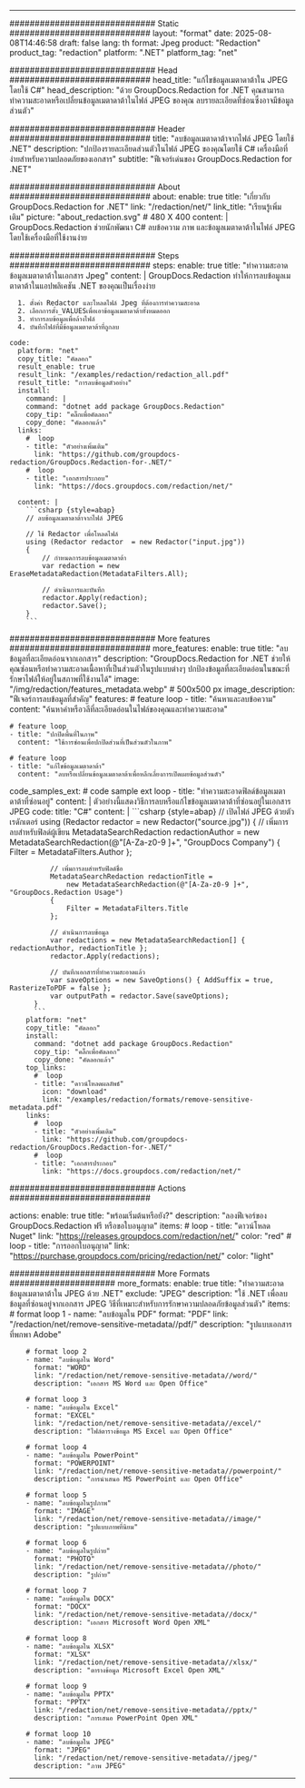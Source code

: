 
---
############################# Static ############################
layout: "format"
date:  2025-08-08T14:46:58
draft: false
lang: th
format: Jpeg
product: "Redaction"
product_tag: "redaction"
platform: ".NET"
platform_tag: "net"

############################# Head ############################
head_title: "แก้ไขข้อมูลเมตาดาต้าใน JPEG โดยใช้ C#"
head_description: "ด้วย GroupDocs.Redaction for .NET คุณสามารถทำความสะอาดหรือเปลี่ยนข้อมูลเมตาดาต้าในไฟล์ JPEG ของคุณ ลบรายละเอียดที่ซ่อนซึ่งอาจมีข้อมูลส่วนตัว"

############################# Header ############################
title: "ลบข้อมูลเมตาดาต้าจากไฟล์ JPEG โดยใช้ .NET" 
description: "ปกป้องรายละเอียดส่วนตัวในไฟล์ JPEG ของคุณโดยใช้ C# เครื่องมือที่ง่ายสำหรับความปลอดภัยของเอกสาร"
subtitle: "ฟีเจอร์เด่นของ GroupDocs.Redaction for .NET" 

############################# About ############################
about:
    enable: true
    title: "เกี่ยวกับ GroupDocs.Redaction for .NET"
    link: "/redaction/net/"
    link_title: "เรียนรู้เพิ่มเติม"
    picture: "about_redaction.svg" # 480 X 400
    content: |
       GroupDocs.Redaction ช่วยนักพัฒนา C# ลบข้อความ ภาพ และข้อมูลเมตาดาต้าในไฟล์ JPEG โดยใช้เครื่องมือที่ใช้งานง่าย

############################# Steps ############################
steps:
    enable: true
    title: "ทำความสะอาดข้อมูลเมตาดาต้าในเอกสาร Jpeg"
    content: |
      GroupDocs.Redaction ทำให้การลบข้อมูลเมตาดาต้าในแอปพลิเคชัน .NET ของคุณเป็นเรื่องง่าย
      
      1. ตั้งค่า Redactor และโหลดไฟล์ Jpeg ที่ต้องการทำความสะอาด
      2. เลือกการตั้ง_VALUESเพื่อเอาข้อมูลเมตาดาต้าทั้งหมดออก
      3. ทำการลบข้อมูลเพื่อล้างไฟล์
      4. บันทึกไฟล์ที่มีข้อมูลเมตาดาต้าที่ถูกลบ
   
    code:
      platform: "net"
      copy_title: "คัดลอก"
      result_enable: true
      result_link: "/examples/redaction/redaction_all.pdf"
      result_title: "การลบข้อมูลตัวอย่าง"
      install:
        command: |
        command: "dotnet add package GroupDocs.Redaction"
        copy_tip: "คลิ๊กเพื่อคัดลอก"
        copy_done: "คัดลอกแล้ว"
      links:
        #  loop
        - title: "ตัวอย่างเพิ่มเติม"
          link: "https://github.com/groupdocs-redaction/GroupDocs.Redaction-for-.NET/"
        #  loop
        - title: "เอกสารประกอบ"
          link: "https://docs.groupdocs.com/redaction/net/"
          
      content: |
        ```csharp {style=abap}
        // ลบข้อมูลเมตาดาต้าจากไฟล์ JPEG

        // ใช้ Redactor เพื่อโหลดไฟล์
        using (Redactor redactor  = new Redactor("input.jpg"))
        {
            // กำหนดการลบข้อมูลเมตาดาต้า
            var redaction = new EraseMetadataRedaction(MetadataFilters.All);
            
            // ดำเนินการและบันทึก
            redactor.Apply(redaction);
            redactor.Save();
        }
        ```            


############################# More features ############################
more_features:
  enable: true
  title: "ลบข้อมูลที่ละเอียดอ่อนจากเอกสาร"
  description: "GroupDocs.Redaction for .NET ช่วยให้คุณซ่อนหรือทำความสะอาดเนื้อหาที่เป็นส่วนตัวในรูปแบบต่างๆ ปกป้องข้อมูลที่ละเอียดอ่อนในขณะที่รักษาไฟล์ให้อยู่ในสภาพที่ใช้งานได้"
  image: "/img/redaction/features_metadata.webp" # 500x500 px
  image_description: "ฟีเจอร์การลบข้อมูลที่สำคัญ"
  features:
    # feature loop
    - title: "ค้นหาและลบข้อความ"
      content: "ค้นหาคำหรือวลีที่ละเอียดอ่อนในไฟล์ของคุณและทำความสะอาด"

    # feature loop
    - title: "ปกปิดพื้นที่ในภาพ"
      content: "ใช้การซ่อนเพื่อปกปิดส่วนที่เป็นส่วนตัวในภาพ"

    # feature loop
    - title: "แก้ไขข้อมูลเมตาดาต้า"
      content: "ลบหรือเปลี่ยนข้อมูลเมตาดาต้าเพื่อหลีกเลี่ยงการเปิดเผยข้อมูลส่วนตัว"
      
  code_samples_ext:
    # code sample ext loop
    - title: "ทำความสะอาดฟิลด์ข้อมูลเมตาดาต้าที่ซ่อนอยู่"
      content: |
        ตัวอย่างนี้แสดงวิธีการลบหรือแก้ไขข้อมูลเมตาดาต้าที่ซ่อนอยู่ในเอกสาร JPEG
      code:
        title: "C#"
        content: |
          ```csharp {style=abap}
          //  เปิดไฟล์ JPEG ด้วยตัวเรดักเตอร์
          using (Redactor redactor  = new Redactor("source.jpg"))
          {
              // เพิ่มการลบสำหรับฟิลด์ผู้เขียน
              MetadataSearchRedaction redactionAuthor = 
                  new MetadataSearchRedaction(@"[A-Za-z0-9 ]+", "GroupDocs Company")
              {
                  Filter = MetadataFilters.Author
              };

              // เพิ่มการลบสำหรับฟิลด์ชื่อ
              MetadataSearchRedaction redactionTitle = 
                  new MetadataSearchRedaction(@"[A-Za-z0-9 ]+", "GroupDocs.Redaction Usage")
              {
                  Filter = MetadataFilters.Title
              };

              // ดำเนินการลบข้อมูล
              var redactions = new MetadataSearchRedaction[] { redactionAuthor, redactionTitle };
              redactor.Apply(redactions);

              // บันทึกเอกสารที่ทำความสะอาดแล้ว
              var saveOptions = new SaveOptions() { AddSuffix = true, RasterizeToPDF = false };
              var outputPath = redactor.Save(saveOptions);
          }
          ```
        platform: "net"
        copy_title: "คัดลอก"
        install:
          command: "dotnet add package GroupDocs.Redaction"
          copy_tip: "คลิ๊กเพื่อคัดลอก"
          copy_done: "คัดลอกแล้ว"
        top_links:
          #  loop
          - title: "ดาวน์โหลดผลลัพธ์"
            icon: "download"
            link: "/examples/redaction/formats/remove-sensitive-metadata.pdf"
        links:
          #  loop
          - title: "ตัวอย่างเพิ่มเติม"
            link: "https://github.com/groupdocs-redaction/GroupDocs.Redaction-for-.NET/"
          #  loop
          - title: "เอกสารประกอบ"
            link: "https://docs.groupdocs.com/redaction/net/"


############################# Actions ############################

actions:
  enable: true
  title: "พร้อมเริ่มต้นหรือยัง?"
  description: "ลองฟีเจอร์ของ GroupDocs.Redaction ฟรี หรือขอใบอนุญาต"
  items:
    #  loop
    - title: "ดาวน์โหลด Nuget"
      link: "https://releases.groupdocs.com/redaction/net/"
      color: "red"
        #  loop
    - title: "การออกใบอนุญาต"
      link: "https://purchase.groupdocs.com/pricing/redaction/net/"
      color: "light"


############################# More Formats #####################
more_formats:
    enable: true
    title: "ทำความสะอาดข้อมูลเมตาดาต้าใน JPEG ด้วย .NET"
    exclude: "JPEG"
    description: "ใช้ .NET เพื่อลบข้อมูลที่ซ่อนอยู่จากเอกสาร JPEG วิธีที่เหมาะสำหรับการรักษาความปลอดภัยข้อมูลส่วนตัว"
    items: 
        # format loop 1
        - name: "ลบข้อมูลใน PDF"
          format: "PDF"
          link: "/redaction/net/remove-sensitive-metadata//pdf/"
          description: "รูปแบบเอกสารที่พกพา Adobe"

        # format loop 2
        - name: "ลบข้อมูลใน Word"
          format: "WORD"
          link: "/redaction/net/remove-sensitive-metadata//word/"
          description: "เอกสาร MS Word และ Open Office"
          
        # format loop 3
        - name: "ลบข้อมูลใน Excel"
          format: "EXCEL"
          link: "/redaction/net/remove-sensitive-metadata//excel/"
          description: "ไฟล์ตารางข้อมูล MS Excel และ Open Office"

        # format loop 4
        - name: "ลบข้อมูลใน PowerPoint"
          format: "POWERPOINT"
          link: "/redaction/net/remove-sensitive-metadata//powerpoint/"
          description: "การนำเสนอ MS PowerPoint และ Open Office"

        # format loop 5
        - name: "ลบข้อมูลในรูปภาพ"
          format: "IMAGE"
          link: "/redaction/net/remove-sensitive-metadata//image/"
          description: "รูปแบบภาพที่นิยม"

        # format loop 6
        - name: "ลบข้อมูลในรูปถ่าย"
          format: "PHOTO"
          link: "/redaction/net/remove-sensitive-metadata//photo/"
          description: "รูปถ่าย"

        # format loop 7
        - name: "ลบข้อมูลใน DOCX"
          format: "DOCX"
          link: "/redaction/net/remove-sensitive-metadata//docx/"
          description: "เอกสาร Microsoft Word Open XML"
          
        # format loop 8
        - name: "ลบข้อมูลใน XLSX"
          format: "XLSX"
          link: "/redaction/net/remove-sensitive-metadata//xlsx/"
          description: "ตารางข้อมูล Microsoft Excel Open XML"
          
        # format loop 9
        - name: "ลบข้อมูลใน PPTX"
          format: "PPTX"
          link: "/redaction/net/remove-sensitive-metadata//pptx/"
          description: "การเสนอ PowerPoint Open XML"

        # format loop 10
        - name: "ลบข้อมูลใน JPEG"
          format: "JPEG"
          link: "/redaction/net/remove-sensitive-metadata//jpeg/"
          description: "ภาพ JPEG"


---